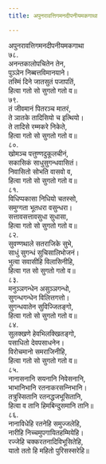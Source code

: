 ```yaml
---
title: अपुनरावत्तिगमनदीपनीयमकगाथा

---
```

अपुनरावत्तिगमनदीपनीयमकगाथा  
७८.  
अनन्तकालोपचितेन तेन,  
पुञ्‍ञेन निब्बत्तविमानयाने।  
तस्मिं दिने जातसुतं पजापतिं,  
हित्वा गतो सो सुगतो गतो व॥  
७९.  
तं जीवमानं पितरञ्‍च मातरं,  
ते ञातके तादिसियो च इत्थियो।  
ते तादिसे रम्मकरे निकेते,  
हित्वा गतो सो सुगतो गतो व॥  
८०.  
खोमञ्‍च पत्तुण्णदुकूलचीनं,  
सकासिकं साधुसुगन्धवासितं।  
निवासितो सोभति वासवो व,  
हित्वा गतो सो सुगतो गतो व॥  
८१.  
विधिप्पकासा निधियो चतस्सो,  
समुग्गता भूतधरा वसुन्धरा।  
सत्तावसत्तावसुधा सुधासा,  
हित्वा गतो सो सुगतो गतो व॥  
८२.  
सुवण्णथाले सतराजिके सुभे,  
साधुं सुगन्धं सुचिसालिभोजनं।  
भुत्वा सवासीहि विलासिनीहि,  
हित्वा गत सो सुगतो गतो व॥  
८३.  
मनुञ्‍ञगन्धेन असुञ्‍ञगन्धो,  
सुगन्धगन्धेन विलित्तगत्तो।  
सुगन्धवातेन सुविज्‍जितङ्गो,  
हित्वा गतो सो सुगतो गतो व॥  
८४.  
सुलक्खणे हेवभिलक्खितङ्गो,  
पसाधितो देवपसाधनेन।  
विरोचमानो समराजिनीहि,  
हित्वा गतो सो सुगतो गतो व॥  
८५.  
नानासनानि सयनानि निवेसनानि,  
भाभानिभानि रतनाकरसन्‍निभानि।  
तत्रुस्सितानि रतनद्धजभूसितानि,  
हित्वा व तानि हिमबिन्दुसमानि तानि॥  
८६.  
नानाविधेहि रतनेहि समुज्‍जलेहि,  
नारीहि निच्‍चमुपगायितहम्मियेहि।  
रज्‍जेहि चक्‍करतनादिविभूसितेहि,  
यातो ततो हि महितो पुरिसस्सरेहि॥  